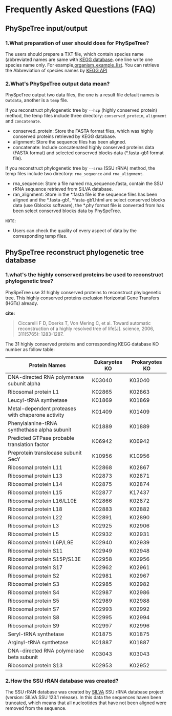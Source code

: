 # Frequently Asked Questions (FAQ)


## PhySpeTree input/output


### 1.What preparation of user should does for PhySpeTree?

The users should prepare a TXT file, which contain species name (abbreviated names are same with [KEGG database](http://www.genome.jp/kegg/catalog/org_list.html).
one line write one species name only. For example,[organism_example_list](https://gitlab.com/xiaoxiaoyang/physpetools/raw/master/examples/organism_example_list.txt).
You can retrieve the Abbreviation of species names by [KEGG API](http://rest.kegg.jp/list/organism)


### 2.What's PhySpeTree output data mean?

PhySpeTree output two data files, the one is a result file default names is `Outdata`, another is a `temp` file.

If you reconstruct phylogenetic tree by `--hcp` (highly conserved protein) method, the temp files include three directory: `conserved_protein`, `alignment` and `concatenate`.

  * conserved_protein: Store the FASTA format files, which was highly conserved proteins retrieved by KEGG database.
  * alignment: Store the sequence files has been aligned.
  * concatenate: Include concatenated highly conserved proteins data (FASTA format) and selected conserved blocks data (\*.fasta-gb1 format file).

If you reconstruct phylogenetic tree by `--srna` (SSU rRNA) method, the temp files include two directory: `rna_sequence` and `rna_alignment`.

  * rna_sequence: Store a file named rna_sequence.fasta, contain the SSU rRNA sequence retrieved from SILVA database.
  * ran_alignment: Store in the *.fasta file is the sequence files has been aligned and the *.fasta-gb1, *fasta-gb1.html are select conserved blocks data (use Gblocks software),
  the *.phy format file is converted from has been select conserved blocks data by PhySpeTree.

`NOTE`:

* Users can check the quality of every aspect of data by the corresponding temp files.


## PhySpeTree reconstruct phylogenetic tree database

### 1.what's the highly conserved proteins be used to reconstruct phylogenetic tree?

PhySpeTree use 31 highly conserved proteins to reconstruct phylogenetic tree. This highly conserved proteins exclusion Horizontal Gene Transfers (HGTs) already.

**cite:**

> Ciccarelli F D, Doerks T, Von Mering C, et al. Toward automatic reconstruction of a highly resolved tree of life[J]. science, 2006, 311(5765): 1283-1287.

The 31 highly conserved proteins and corresponding KEGG database KO number as follow table:



Protein Names                                       |  Eukaryotes KO     |Prokaryotes KO
--------------------------------------------------- | ------------------ | ---------------
DNA-directed RNA polymerase subunit alpha           |   K03040           |   K03040
Ribosomal protein L1                                |   K02865           |   K02863
Leucyl-tRNA synthetase                              |   K01869           |   K01869
Metal-dependent proteases with chaperone activity   |   K01409           |   K01409
Phenylalanine-tRNA synthethase alpha subunit        |   K01889           |   K01889
Predicted GTPase probable translation factor        |   K06942           |   K06942
Preprotein translocase subunit SecY                 |   K10956           |   K10956
Ribosomal protein L11                               |   K02868           |   K02867
Ribosomal protein L13                               |   K02873           |   K02871
Ribosomal protein L14                               |   K02875           |   K02874
Ribosomal protein L15                               |   K02877           |   K17437
Ribosomal protein L16/L10E                          |   K02866           |   K02872
Ribosomal protein L18                               |   K02883           |   K02882
Ribosomal protein L22                               |   K02891           |   K02890
Ribosomal protein L3                                |   K02925           |   K02906
Ribosomal protein L5                                |   K02932           |   K02931
Ribosomal protein L6P/L9E                           |   K02940           |   K02939
Ribosomal protein S11                               |   K02949           |   K02948
Ribosomal protein S15P/S13E                         |   K02958           |   K02956
Ribosomal protein S17                               |   K02962           |   K02961
Ribosomal protein S2                                |   K02981           |   K02967
Ribosomal protein S3                                |   K02985           |   K02982
Ribosomal protein S4                                |   K02987           |   K02986
Ribosomal protein S5                                |   K02989           |   K02988
Ribosomal protein S7                                |   K02993           |   K02992
Ribosomal protein S8                                |   K02995           |   K02994
Ribosomal protein S9                                |   K02997           |   K02996
Seryl-tRNA synthetase                               |   K01875           |   K01875
Arginyl-tRNA synthetase                             |   K01887           |   K01887
DNA-directed RNA polymerase beta subunit            |   K03043           |   K03043
Ribosomal protein S13                               |   K02953           |   K02952




### 2.How the SSU rRAN database was created?

The SSU rRAN database was created by [SILVA](<https://www.arb-silva.de/>) SSU rRNA database project (version: SILVA SSU 123.1 release).
In this data the sequences haven been truncated, which means that all nucleotides that have not been aligned were removed from the sequence.

